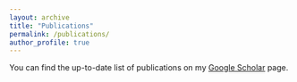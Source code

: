 ```yaml
---
layout: archive
title: "Publications"
permalink: /publications/
author_profile: true
---
```


You can find the up-to-date list of publications on my [Google Scholar](https://scholar.google.com.au/citations?user=o98HOrMAAAAJ) page.

<!---
{% for post in site.publications reversed %}
  {% include archive-single.html %}
{% endfor %}


<details>
  <summary>2020</summary>
  
  
  * [Item 1](https://github.com/shlomo-berkovsky/shlomo-berkovsky.github.io/files/pdf/test.pdf)
  * [Item 2](https://github.com/shlomo-berkovsky/shlomo-berkovsky.github.io/blob/master/files/pdf/test.pdf)
</details>

--->
